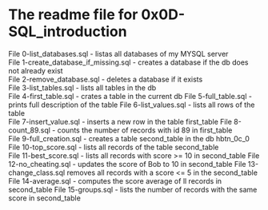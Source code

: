 # The readme file for 0x0D-SQL_introduction  

File 0-list_databases.sql - listas all databases of my MYSQL server  
File 1-create_database_if_missing.sql - creates a database if the db does not already exist  
File 2-remove_database.sql - deletes a database if it exists  
File 3-list_tables.sql - lists all tables in the db  
File 4-first_table.sql - crates a table in the current db
File 5-full_table.sql - prints full description of the table
File 6-list_values.sql - lists all rows of the table  
File 7-insert_value.sql - inserts a new row in the table first_table
File 8-count_89.sql - counts the number of records with id 89 in first_table  
File 9-full_creation.sql - creates a table second_table in the db hbtn_0c_0  
File 10-top_score.sql - lists all records of the table second_table  
File 11-best_score.sql - lists all records with score >= 10 in second_table
File 12-no_cheating.sql - updates the score of Bob to 10 in second_table
File 13-change_class.sql removes all records with a score <= 5 in the second_table  
File 14-average.sql - computes the score average of ll records in second_table
File 15-groups.sql - lists the number of records with the same score in second_table